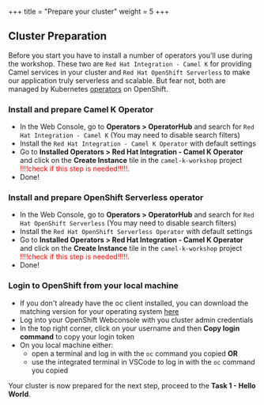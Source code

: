 +++
title = "Prepare your cluster"
weight = 5
+++

## Cluster Preparation

Before you start you have to install a number of operators you'll use during the workshop. These two are `Red Hat Integration - Camel K` for providing Camel services in your cluster and `Red Hat OpenShift Serverless` to make our application truly serverless and scalable. But fear not, both are managed by Kubernetes [operators](https://cloud.redhat.com/learn/topics/operators) on OpenShift.

### Install and prepare Camel K Operator

- In the Web Console, go to **Operators > OperatorHub** and search for `Red Hat Integration - Camel K` (You may need to disable search filters)
- Install the `Red Hat Integration - Camel K Operator` with default settings
- Go to **Installed Operators > Red Hat Integration - Camel K Operator** and click on the **Create Instance** tile in the `camel-k-workshop` project  <span style="color:red">!!!!check if this step is needed!!!!!</span>.  
- Done!

### Install and prepare OpenShift Serverless operator

- In the Web Console, go to **Operators > OperatorHub** and search for `Red Hat OpenShift Serverless` (You may need to disable search filters)
- Install the `Red Hat OpenShift Serverless Operator` with default settings
- Go to **Installed Operators > Red Hat Integration - Camel K Operator** and click on the **Create Instance** tile in the `camel-k-workshop` project  <span style="color:red">!!!!check if this step is needed!!!!!</span>.  
- Done!

### Login to OpenShift from your local machine 

- If you don't already have the oc client installed, you can download the matching version for your operating system [here](https://docs.openshift.com/container-platform/4.8/cli_reference/openshift_cli/getting-started-cli.html)
- Log into your OpenShift Webconsole with you cluster admin credentials 
- In the top right corner, click on your username and then **Copy login command** to copy your login token
- On you local machine either: 
  * open a terminal and log in with the `oc` command you copied **OR**
  * use the integrated terminal in VSCode to log in with the `oc` command you copied  

Your cluster is now prepared for the next step, proceed to the **Task 1 - Hello World**.